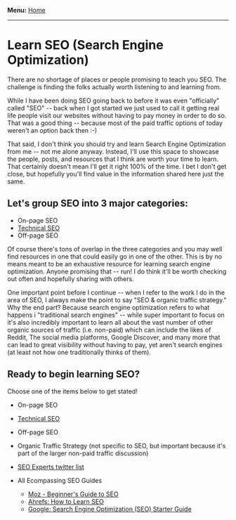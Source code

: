 <b>Menu:</b> <a href="/">Home</a>
<hr>

# Learn SEO (Search Engine Optimization)

There are no shortage of places or people promising to teach you SEO. The challenge is finding the folks actually worth listening to and learning from.

While I have been doing SEO going back to before it was even "officially" called "SEO" -- back when I got started we just used to call it getting real life people visit
our websites without having to pay money in order to do so. That was a good thing -- because most of the paid traffic options of today weren't an option back then :-)

That said, I don't think you should try and learn Search Engine Optimization from me -- not me alone anyway. Instead, I'll use this space to showcase the people, posts, 
and resources that I think are worth your time to learn. That certainly doesn't mean I'll get it right 100% of the time. I bet I don't get close, but hopefully you'll find
value in the information shared here just the same.

## Let's group SEO into 3 major categories:

* On-page SEO
* <a href="technical-seo" title="Technical SEO">Technical SEO</a>
* Off-page SEO

Of course there's tons of overlap in the three categories and you may well find resources in one that could easily go in one of the other. This is by no means meant to
be an exhaustive resource for learning search engine optimization. Anyone promising that -- run! I do think it'll be worth checking out often and hopefully sharing with others.

One important point before I continue -- when I refer to the work I do in the area of SEO, I always make the point to say "SEO & organic traffic strategy." 
Why the end part? Because search engine optimization refers to what happens i "traditional search engines" -- while super important to focus on it's also incredibly 
important to learn all about the vast number of other organic sources of traffic (i.e. non-paid) which can include the likes of Reddit, The social media platforms, Google Discover, 
and many more that can lead to great visibility without having to pay, yet aren't search engines (at least not how one traditionally thinks of them).

## Ready to begin learning SEO? 
Choose one of the items below to get stated!

* On-page SEO
* <a href="technical-seo" title="Learn Technical SEO">Technical SEO</a>
* Off-page SEO
* Organic Traffic Strategy (not specific to SEO, but important because it's part of the larger non-paid traffic discussion)

* <a href="https://twitter.com/i/lists/225581017">SEO Experts twitter list</a>

* All Ecompassing SEO Guides
  - <a href="https://moz.com/beginners-guide-to-seo">Moz - Beginner's Guide to SEO</a>
  - <a href="https://ahrefs.com/blog/learn-seo/">Ahrefs: How to Learn SEO</a>
  - <a href="https://support.google.com/webmasters/answer/7451184?hl=en">Google: Search Engine Optimization (SEO) Starter Guide</a>
